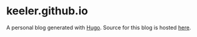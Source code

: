# keeler.github.io

A personal blog generated with [Hugo][hugo-main]. Source for this blog is hosted [here][blog-source-repo].

[hugo-main]: https://gohugo.io/
[blog-source-repo]: https://github.com/keeler/blog